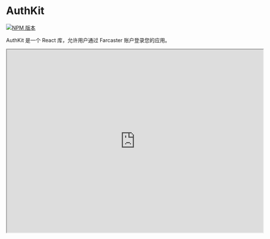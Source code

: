# AuthKit

[![NPM 版本](https://img.shields.io/npm/v/@farcaster/auth-kit)](https://www.npmjs.com/package/@farcaster/auth-kit)

AuthKit 是一个 React 库，允许用户通过 Farcaster 账户登录您的应用。

<iframe src="https://farcaster-auth-kit-vite-demo.replit.app/" width="700" height="500" />

点击上方的"使用 Farcaster 登录"按钮在网页端试用，或点击[此处](https://sign-in-with-farcaster-demo.replit.app/)体验移动端版本。

### 工作原理是什么？

该库底层使用了 [Sign In With Farcaster](#sign-in-with-farcaster-siwf) 标准协议，其概念类似于"使用 Google 登录"。集成后，AuthKit 将：

1. 向用户显示"使用 Farcaster 登录"按钮
2. 等待用户点击按钮，扫描二维码并在 Warpcast 中批准请求
3. 接收并验证来自 Warpcast 的签名
4. 显示已登录用户的头像和用户名
